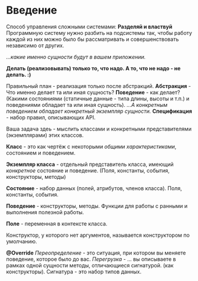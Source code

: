 # Введение

Способ управления сложными системами: **Разделяй и властвуй**
Программную систему нужно разбить на подсистемы так, чтобы работу каждой из них можно было бы рассматривать и совершенствовать независимо от других.

*...какие именно сущности будут в вашем приложении.*

**Делать (реализовывать) только то, что надо. А то, что не надо - не делать. :)**

Правильный план - реализация только после абстракций.
**Абстракция** - Что именно делает та или иная сущность?
**Поведение** - как делает? (Какими состояниями (статичные данные - типа длины, высоты и т.п.) и поведениями обладает та или иная сущность). *...А конкретным поведением обладает конкретный экземпляр сущности.*
**Спецификация** - набор правил, описывающих API.

Ваша задача здеь - мыслить классами и конкретными представителями (экземплярами) этих классов.

**Класс** - это как чертёж с некоторыми *общими характеристиками*, состоянием и поведением.

**Экземпляр класса** - отдельный представитель класса, имеющий *конкретное* состояние и поведение. (Поля, константы, события, конструкторы, методы)

**Состояние** - набор данных (полей, атрибутов, членов класса). Поля, константы, события.

**Поведение** - конструкторы, методы. Функции для работы с ранными и выполнения полезной работы.

**Поле** - переменная в контексте класса.

Конструктор, у которого нет аргументов, называется конструктором по умолчанию.

**@Override**
*Переопределение* - это ситуация, при котором вы меняете поведение, которое было до вас.
*Перегрузка* - ... вы описываете в рамках одной сущности методы, отличающиеся сигнатурой. (как конструкторы). Сигнатура - это набор типов данных.

